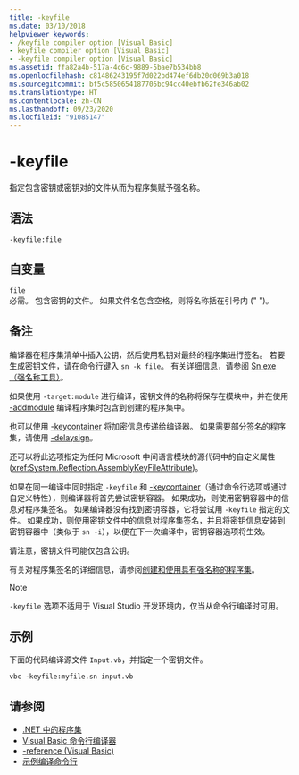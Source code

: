 ```yaml
---
title: -keyfile
ms.date: 03/10/2018
helpviewer_keywords:
- /keyfile compiler option [Visual Basic]
- keyfile compiler option [Visual Basic]
- -keyfile compiler option [Visual Basic]
ms.assetid: ffa82a4b-517a-4c6c-9889-5bae7b534bb8
ms.openlocfilehash: c81486243195f7d022bd474ef6db20d069b3a018
ms.sourcegitcommit: bf5c5850654187705bc94cc40ebfb62fe346ab02
ms.translationtype: HT
ms.contentlocale: zh-CN
ms.lasthandoff: 09/23/2020
ms.locfileid: "91085147"
---
```

# <a name="-keyfile"></a>-keyfile

指定包含密钥或密钥对的文件从而为程序集赋予强名称。  
  
## <a name="syntax"></a>语法  
  
```console
-keyfile:file  
```  
  
## <a name="arguments"></a>自变量  

 `file`  
 必需。 包含密钥的文件。 如果文件名包含空格，则将名称括在引号内 (" ")。  
  
## <a name="remarks"></a>备注  

 编译器在程序集清单中插入公钥，然后使用私钥对最终的程序集进行签名。 若要生成密钥文件，请在命令行键入 `sn -k file`。 有关详细信息，请参阅 [Sn.exe（强名称工具）](../../../framework/tools/sn-exe-strong-name-tool.md)。  
  
 如果使用 `-target:module` 进行编译，密钥文件的名称将保存在模块中，并在使用 [-addmodule](addmodule.md) 编译程序集时包含到创建的程序集中。  
  
 也可以使用 [-keycontainer](keycontainer.md) 将加密信息传递给编译器。 如果需要部分签名的程序集，请使用 [-delaysign](delaysign.md)。  
  
 还可以将此选项指定为任何 Microsoft 中间语言模块的源代码中的自定义属性 (<xref:System.Reflection.AssemblyKeyFileAttribute>)。  
  
 如果在同一编译中同时指定 `-keyfile` 和 [-keycontainer](keycontainer.md)（通过命令行选项或通过自定义特性），则编译器将首先尝试密钥容器。 如果成功，则使用密钥容器中的信息对程序集签名。 如果编译器没有找到密钥容器，它将尝试用 `-keyfile` 指定的文件。 如果成功，则使用密钥文件中的信息对程序集签名，并且将密钥信息安装到密钥容器中（类似于 `sn -i`），以便在下一次编译中，密钥容器选项将生效。  
  
 请注意，密钥文件可能仅包含公钥。  
  
 有关对程序集签名的详细信息，请参阅[创建和使用具有强名称的程序集](../../../standard/assembly/create-use-strong-named.md)。  
  
> [!NOTE]
> `-keyfile` 选项不适用于 Visual Studio 开发环境内，仅当从命令行编译时可用。

## <a name="example"></a>示例

下面的代码编译源文件 `Input.vb`，并指定一个密钥文件。

```console
vbc -keyfile:myfile.sn input.vb
```

## <a name="see-also"></a>请参阅

- [.NET 中的程序集](../../../standard/assembly/index.md)
- [Visual Basic 命令行编译器](index.md)
- [-reference (Visual Basic)](reference.md)
- [示例编译命令行](sample-compilation-command-lines.md)
